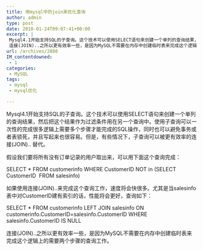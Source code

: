 ```yaml
---
title: 用mysql中的join来优化查询
author: admin
type: post
date: 2010-01-24T09:07:41+00:00
excerpt: |
 Mysql4.1开始支持SQL的子查询。这个技术可以使用SELECT语句来创建一个单列的查询结果，然后把这个结果作为过滤条件用在另一个查询中。使用子查询可以一次性的完成很多逻辑上需要多个步骤才能完成的SQL操作，同时也可以避免事务或者表锁死，并且写起来也很容易。但是，有些情况下，子查询可以被更有效率的连接(JOIN).. 替代。
 连接(JOIN)..之所以更有效率一些，是因为MySQL不需要在内存中创建临时表来完成这个逻辑上的需要两个步骤的查询工作。
url: /archives/2880
IM_contentdowned:
 - 1
categories:
 - MySQL
tags:
 - mysql
 - mysql优化

---
```

Mysql4.1开始支持SQL的子查询。这个技术可以使用SELECT语句来创建一个单列的查询结果，然后把这个结果作为过滤条件用在另一个查询中。使用子查询可以一次性的完成很多逻辑上需要多个步骤才能完成的SQL操作，同时也可以避免事务或者表锁死，并且写起来也很容易。但是，有些情况下，子查询可以被更有效率的连接(JOIN).. 替代。

假设我们要将所有没有订单记录的用户取出来，可以用下面这个查询完成：

SELECT * FROM customerinfo WHERE CustomerID NOT in (SELECT CustomerID  FROM salesinfo)

如果使用连接(JOIN)..来完成这个查询工作，速度将会快很多。尤其是当salesinfo 表中对CustomerID建有索引的话，性能将会更好，查询如下：

SELECT * FROM customerinfo
LEFT JOIN salesinfo ON customerinfo.CustomerID=salesinfo.CustomerID
WHERE salesinfo.CustomerID IS NULL

连接(JOIN)..之所以更有效率一些，是因为MySQL不需要在内存中创建临时表来完成这个逻辑上的需要两个步骤的查询工作。